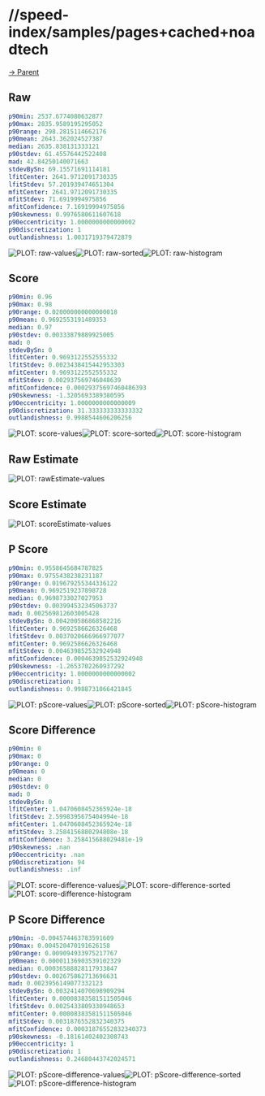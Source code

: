 
# //speed-index/samples/pages+cached+noadtech

[→ Parent](../..)


## Raw


```yaml
p90min: 2537.6774080632877
p90max: 2835.9589195295052
p90range: 298.2815114662176
p90mean: 2643.362024527387
median: 2635.838131333121
p90stdev: 61.45576442522408
mad: 42.84250140071663
stdevBySn: 69.15571691114181
lfitCenter: 2641.9712091730335
lfitStdev: 57.201939474651304
mfitCenter: 2641.9712091730335
mfitStdev: 71.6919994975856
mfitConfidence: 7.16919994975856
p90skewness: 0.9976580611607618
p90eccentricity: 1.0000000000000002
p90discretization: 1
outlandishness: 1.0031719379472879

```

![PLOT: raw-values](./raw/values.svg)![PLOT: raw-sorted](./raw/sorted.svg)![PLOT: raw-histogram](./raw/histogram.svg)
## Score


```yaml
p90min: 0.96
p90max: 0.98
p90range: 0.020000000000000018
p90mean: 0.9692553191489353
median: 0.97
p90stdev: 0.00333879889925005
mad: 0
stdevBySn: 0
lfitCenter: 0.9693122552555332
lfitStdev: 0.0023438415442953303
mfitCenter: 0.9693122552555332
mfitStdev: 0.002937569746048639
mfitConfidence: 0.00029375697460486393
p90skewness: -1.3205693389380595
p90eccentricity: 1.0000000000000009
p90discretization: 31.333333333333332
outlandishness: 0.9988544606206256

```

![PLOT: score-values](./score/values.svg)![PLOT: score-sorted](./score/sorted.svg)![PLOT: score-histogram](./score/histogram.svg)
## Raw Estimate

![PLOT: rawEstimate-values](./rawEstimate/values.svg)
## Score Estimate

![PLOT: scoreEstimate-values](./scoreEstimate/values.svg)
## P Score


```yaml
p90min: 0.9558645684787825
p90max: 0.9755438238231187
p90range: 0.019679255344336122
p90mean: 0.9692519237898728
median: 0.9698733027027953
p90stdev: 0.003994532345063737
mad: 0.002569812603005428
stdevBySn: 0.004200586868582216
lfitCenter: 0.9692586626326468
lfitStdev: 0.0037020666966977077
mfitCenter: 0.9692586626326468
mfitStdev: 0.004639852532924948
mfitConfidence: 0.0004639852532924948
p90skewness: -1.2653702260937292
p90eccentricity: 1.0000000000000002
p90discretization: 1
outlandishness: 0.9988731066421845

```

![PLOT: pScore-values](./pScore/values.svg)![PLOT: pScore-sorted](./pScore/sorted.svg)![PLOT: pScore-histogram](./pScore/histogram.svg)
## Score Difference


```yaml
p90min: 0
p90max: 0
p90range: 0
p90mean: 0
median: 0
p90stdev: 0
mad: 0
stdevBySn: 0
lfitCenter: 1.0470608452365924e-18
lfitStdev: 2.5998395675404994e-18
mfitCenter: 1.0470608452365924e-18
mfitStdev: 3.2584156880294808e-18
mfitConfidence: 3.258415688029481e-19
p90skewness: .nan
p90eccentricity: .nan
p90discretization: 94
outlandishness: .inf

```

![PLOT: score-difference-values](./score-difference/values.svg)![PLOT: score-difference-sorted](./score-difference/sorted.svg)![PLOT: score-difference-histogram](./score-difference/histogram.svg)
## P Score Difference


```yaml
p90min: -0.004574463783591609
p90max: 0.004520470191626158
p90range: 0.009094933975217767
p90mean: 0.00001136903539102329
median: 0.00036588828117933847
p90stdev: 0.002675862713696631
mad: 0.0023956149077332123
stdevBySn: 0.0032414070698909294
lfitCenter: 0.00008383581511505046
lfitStdev: 0.0025433809330948653
mfitCenter: 0.00008383581511505046
mfitStdev: 0.0031876552832340375
mfitConfidence: 0.00031876552832340373
p90skewness: -0.18161402402308743
p90eccentricity: 1
p90discretization: 1
outlandishness: 0.24680443742024571

```

![PLOT: pScore-difference-values](./pScore-difference/values.svg)![PLOT: pScore-difference-sorted](./pScore-difference/sorted.svg)![PLOT: pScore-difference-histogram](./pScore-difference/histogram.svg)